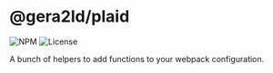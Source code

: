 # @gera2ld/plaid

![NPM](https://img.shields.io/npm/v/@gera2ld/plaid.svg)
![License](https://img.shields.io/npm/l/@gera2ld/plaid.svg)

A bunch of helpers to add functions to your webpack configuration.
